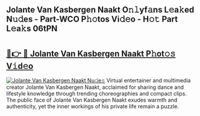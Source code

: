## Jolante Van Kasbergen Naakt O𝚗𝚕yf𝚊ns L𝚎a𝚔ed N𝚞𝚍es - Part-WCO P𝚑𝚘tos Vi𝚍𝚎o - H𝚘𝚝 Part L𝚎a𝚔s 06tPN

# <h2><a href="http://kf07on.oniu.top/?m=Jolante+Van+Kasbergen+Naakt">🔗👉 🔴 Jolante Van Kasbergen Naakt P𝚑ot𝚘𝚜 V𝚒d𝚎o</a></h2>

[![Jolante Van Kasbergen Naakt Nu𝚍e𝚜](https://i.imgur.com/0qMVB7G.gif)](http://kf07on.oniu.top/?m=Jolante+Van+Kasbergen+Naakt)
Virtual entertainer and multimedia creator Jolante Van Kasbergen Naakt, acclaimed for sharing dance and lifestyle knowledge through trending choreographies and compact clips. The public face of Jolante Van Kasbergen Naakt exudes warmth and authenticity, yet the inner workings of his private life remain a puzzle.  

